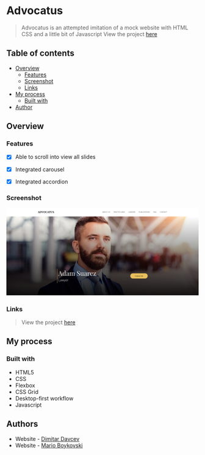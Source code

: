 # Advocatus

> Advocatus is an attempted imitation of a mock website with HTML CSS and a little bit of Javascript
> View the project [here](https://symu.co/image/pngzkppjprx/1440/10000/fit/original/95/jpg/)

## Table of contents

- [Overview](#overview)
  - [Features](#features)
  - [Screenshot](#screenshot)
  - [Links](#links)
- [My process](#my-process)
  - [Built with](#built-with)
- [Author](#author)

## Overview

### Features

- [x] Able to scroll into view all slides
- [x] Integrated carousel
- [x] Integrated accordion



### Screenshot

![](websitepage.png)

### Links

> View the project [here](https://funkosaur.github.io/Cyber-Sketch/)

## My process

### Built with

- HTML5
- CSS
- Flexbox
- CSS Grid
- Desktop-first workflow
- Javascript

## Authors

- Website - [Dimitar Davcev](https://github.com/DimitarDavchev)
- Website - [Mario Boykovski](https://github.com/funkosaur)
 

